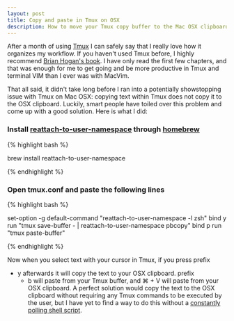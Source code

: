 ```yaml
---
layout: post
title: Copy and paste in Tmux on OSX
description: How to move your Tmux copy buffer to the Mac OSX clipboard
---
```


After a month of using [Tmux](http://tmux.sourceforge.net/) I can safely say that
I really love how it organizes my workflow. If you haven't used Tmux before, I
highly recommend [Brian Hogan's book](http://pragprog.com/book/bhtmux/tmux). I
have only read the first few chapters, and that was enough for me to get going
and be more productive in Tmux and terminal VIM than I ever was with MacVim. 

That all said, it didn't take long before I ran into a potentially showstopping issue
with Tmux on Mac OSX: copying text within Tmux does not copy it to the OSX 
clipboard.  Luckily, smart people have toiled over this problem and come up with 
a good solution. Here is what I did:

### Install [reattach-to-user-namespace](https://github.com/ChrisJohnsen/tmux-MacOSX-pasteboard/) through [homebrew](http://mxcl.github.com/homebrew/)

{% highlight bash %}

brew install reattach-to-user-namespace

{% endhighlight %}

### Open tmux.conf and paste the following lines

{% highlight bash %}

set-option -g default-command "reattach-to-user-namespace -l zsh"
bind y run "tmux save-buffer - | reattach-to-user-namespace pbcopy"
bind p run "tmux paste-buffer"

{% endhighlight %}

Now when you select text with your cursor in Tmux, if you press prefix
+ y afterwards it will copy the text to your OSX clipboard. prefix
  + b will paste from your Tmux buffer, and &#8984; + V will paste from
your OSX clipboard. A perfect solution would copy the text to the OSX
clipboard without requiring any Tmux commands to be executed by the
user, but I have yet to find a way to do this without a [constantly
polling shell
script](http://robots.thoughtbot.com/post/19398560514/how-to-copy-and-paste-with-tmux-on-mac-os-x).
